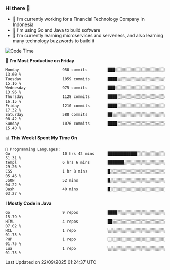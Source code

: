 ### Hi there 👋

<!--
**mazzama/mazzama** is a ✨ _special_ ✨ repository because its `README.md` (this file) appears on your GitHub profile.

Here are some ideas to get you started:

- 🔭 I’m currently working on ...
- 🌱 I’m currently learning ...
- 👯 I’m looking to collaborate on ...
- 🤔 I’m looking for help with ...
- 💬 Ask me about ...
- 📫 How to reach me: ...
- 😄 Pronouns: ...
- ⚡ Fun fact: ...
-->

- 🔭 I’m currently working for a Financial Technology Company in Indonesia
- :gun: I'm using Go and Java to build software
- 🌱 I’m currently learning microservices and serverless, and also learning many technology buzzwords to build it

<!--START_SECTION:waka-->
![Code Time](http://img.shields.io/badge/Code%20Time-4%2C359%20hrs%208%20mins-blue)

📅 **I'm Most Productive on Friday** 

```text
Monday                   950 commits         ███░░░░░░░░░░░░░░░░░░░░░░   13.60 % 
Tuesday                  1059 commits        ████░░░░░░░░░░░░░░░░░░░░░   15.16 % 
Wednesday                975 commits         ███░░░░░░░░░░░░░░░░░░░░░░   13.96 % 
Thursday                 1128 commits        ████░░░░░░░░░░░░░░░░░░░░░   16.15 % 
Friday                   1210 commits        ████░░░░░░░░░░░░░░░░░░░░░   17.32 % 
Saturday                 588 commits         ██░░░░░░░░░░░░░░░░░░░░░░░   08.42 % 
Sunday                   1076 commits        ████░░░░░░░░░░░░░░░░░░░░░   15.40 % 
```


📊 **This Week I Spent My Time On** 

```text
💬 Programming Languages: 
Go                       10 hrs 42 mins      █████████████░░░░░░░░░░░░   51.31 % 
templ                    6 hrs 6 mins        ███████░░░░░░░░░░░░░░░░░░   29.26 % 
CSS                      1 hr 8 mins         █░░░░░░░░░░░░░░░░░░░░░░░░   05.46 % 
JSON                     52 mins             █░░░░░░░░░░░░░░░░░░░░░░░░   04.22 % 
Bash                     40 mins             █░░░░░░░░░░░░░░░░░░░░░░░░   03.27 % 
```

**I Mostly Code in Java** 

```text
Go                       9 repos             ████░░░░░░░░░░░░░░░░░░░░░   15.79 % 
HTML                     4 repos             ██░░░░░░░░░░░░░░░░░░░░░░░   07.02 % 
HCL                      1 repo              ░░░░░░░░░░░░░░░░░░░░░░░░░   01.75 % 
PHP                      1 repo              ░░░░░░░░░░░░░░░░░░░░░░░░░   01.75 % 
Lua                      1 repo              ░░░░░░░░░░░░░░░░░░░░░░░░░   01.75 % 
```




 Last Updated on 22/09/2025 01:24:37 UTC
<!--END_SECTION:waka-->
